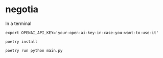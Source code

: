 # negotia

In a terminal

```
export OPENAI_API_KEY='your-open-ai-key-in-case-you-want-to-use-it'

poetry install

poetry run python main.py
```
